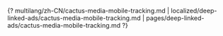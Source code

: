 {? multilang/zh-CN/cactus-media-mobile-tracking.md | localized/deep-linked-ads/cactus-media-mobile-tracking.md | pages/deep-linked-ads/cactus-media-mobile-tracking.md ?}
